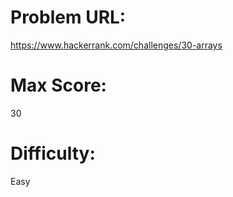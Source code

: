 # Problem URL:
https://www.hackerrank.com/challenges/30-arrays

# Max Score:
30

# Difficulty:
Easy
